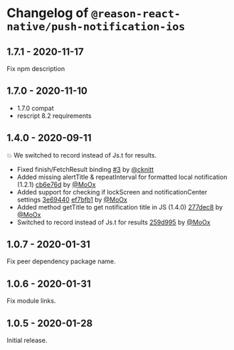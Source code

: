 # Changelog of `@reason-react-native/push-notification-ios`

## 1.7.1 - 2020-11-17

Fix npm description

## 1.7.0 - 2020-11-10

- 1.7.0 compat
- rescript 8.2 requirements

## 1.4.0 - 2020-09-11

💥 We switched to record instead of Js.t for results.

- Fixed finish/FetchResult binding [#3](https://github.com/reason-react-native/push-notification-ios/pull/3) by [@cknitt](https://github.com/cknitt)
- Added missing alertTitle & repeatInterval for formatted local notification (1.2.1) [cb6e76d](https://github.com/reason-react-native/push-notification-ios/commit/cb6e76d) by [@MoOx](https://github.com/MoOx)
- Added support for checking if lockScreen and notificationCenter settings [3e69440](https://github.com/reason-react-native/push-notification-ios/commit/3e69440) [ef7bfb1](https://github.com/reason-react-native/push-notification-ios/commit/ef7bfb1) by [@MoOx](https://github.com/MoOx)
- Added method getTitle to get notification title in JS (1.4.0) [277dec8](https://github.com/reason-react-native/push-notification-ios/commit/277dec8) by [@MoOx](https://github.com/MoOx)
- Switched to record instead of Js.t for results [259d995](https://github.com/reason-react-native/push-notification-ios/commit/259d995) by [@MoOx](https://github.com/MoOx)

## 1.0.7 - 2020-01-31

Fix peer dependency package name.

## 1.0.6 - 2020-01-31

Fix module links.

## 1.0.5 - 2020-01-28

Initial release.
